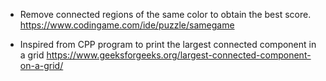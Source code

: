  * Remove connected regions of the same color to obtain the best score.
 https://www.codingame.com/ide/puzzle/samegame




* Inspired from CPP program to print the largest connected component in a grid
https://www.geeksforgeeks.org/largest-connected-component-on-a-grid/
